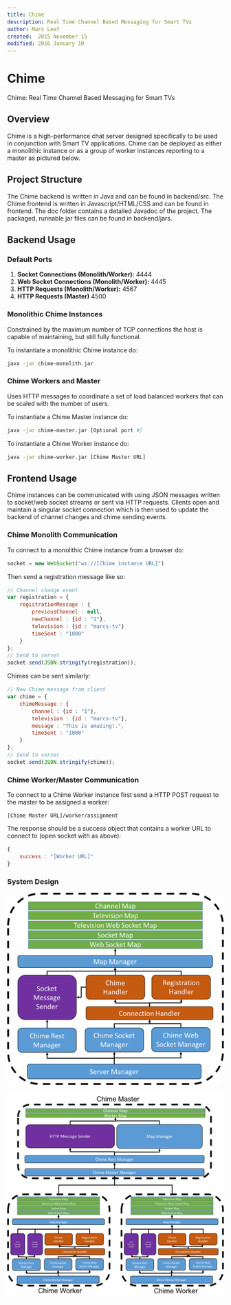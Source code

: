 ```yaml
---
title: Chime
description: Real Time Channel Based Messaging for Smart TVs
author: Marc Leef
created:  2015 November 15
modified: 2016 January 10
---
```


# Chime
Chime: Real Time Channel Based Messaging for Smart TVs

## Overview
Chime is a high-performance chat server designed specifically to be used in conjunction with Smart TV applications. Chime can be deployed as either a monolithic instance or as a group of worker instances reporting to a master as pictured below.

## Project Structure
The Chime backend is written in Java and can be found in backend/src. The Chime frontend is written in Javascript/HTML/CSS and can be found in frontend. The doc folder contains
a detailed Javadoc of the project. The packaged, runnable jar files can be found in backend/jars. 

## Backend Usage

### Default Ports
1. **Socket Connections (Monolith/Worker):**
	4444
2. **Web Socket Connections (Monolith/Worker):**
	4445
3. **HTTP Requests (Monolith/Worker):**
	4567
4. **HTTP Requests (Master)**
	4500

### Monolithic Chime Instances

Constrained by the maximum number of TCP connections the host is capable of maintaining, but still fully functional.

To instantiate a monolithic Chime instance do:

```bash
java -jar chime-monolith.jar
```

### Chime Workers and Master

Uses HTTP messages to coordinate a set of load balanced workers that can be scaled with the number of users.

To instantiate a Chime Master instance do:

```bash
java -jar chime-master.jar [Optional port #]
```

To instantiate a Chime Worker instance do:

```bash
java -jar chime-worker.jar [Chime Master URL]
```

## Frontend Usage

Chime instances can be communicated with using JSON messages written to socket/web socket streams or sent via HTTP requests. Clients open and maintain
a singular socket connection which is then used to update the backend of channel changes and chime sending events. 


### Chime Monolith Communication

To connect to a monolithic Chime instance from a browser do:

```javascript
socket = new WebSocket("ws://[Chime instance URL]")
```

Then send a registration message like so:

```javascript
// Channel change event
var registration = {
    registrationMessage : {
        previousChannel : null,
        newChannel : {id : "1"},
        television : {id : "marcs-tv"}
        timeSent : "1000"
    }
};
// Send to server
socket.send(JSON.stringify(registration));
```

Chimes can be sent similarly:

```javascript
// New Chime message from client
var chime = {
    chimeMessage : {
        channel : {id : "1"},
        television : {id : "marcs-tv"},
        message : "This is amazing!.",
        timeSent : "1000"
    }
};
// Send to server
socket.send(JSON.stringify(chime));
```

### Chime Worker/Master Communication

To connect to a Chime Worker instance first send a HTTP POST request to the master to be assigned a worker:
```
[Chime Master URL]/worker/assignment
```

The response should be a success object that contains a worker URL to connect to (open socket with as above):
```javascript
{
    success : "[Worker URL]"
}
```

### System Design
![alt text](https://raw.githubusercontent.com/mleef/Chime/master/backend/resources/images/prototype.png "Monolith")

![alt text](https://raw.githubusercontent.com/mleef/Chime/master/backend/resources/images/final.png "Worker/Master")


